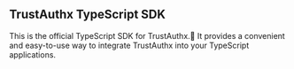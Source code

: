 
## TrustAuthx TypeScript SDK

This is the official TypeScript SDK for TrustAuthx.🚀
It provides a convenient and easy-to-use way to integrate TrustAuthx into your TypeScript applications.

